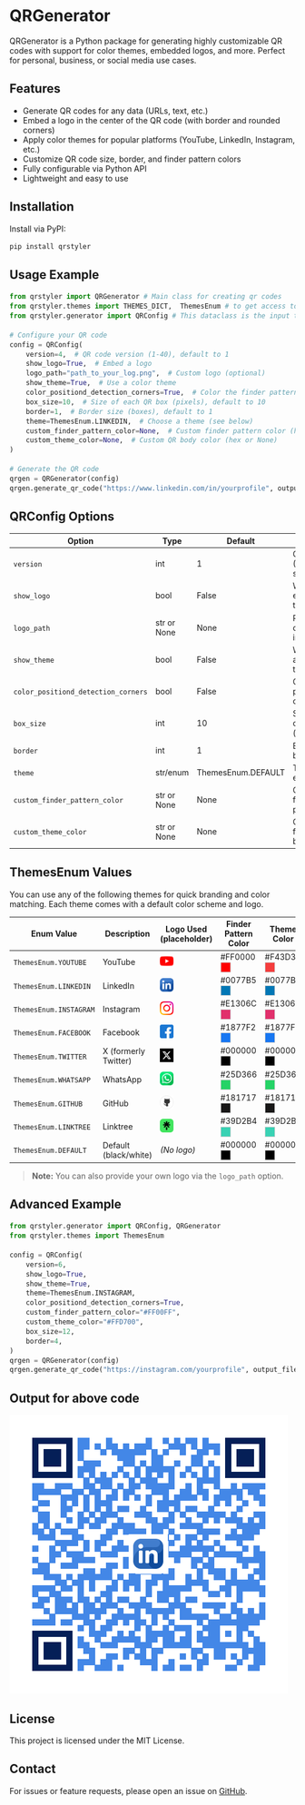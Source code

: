 # QRGenerator

QRGenerator is a Python package for generating highly customizable QR codes with support for color themes, embedded logos, and more. Perfect for personal, business, or social media use cases.

## Features

- Generate QR codes for any data (URLs, text, etc.)
- Embed a logo in the center of the QR code (with border and rounded corners)
- Apply color themes for popular platforms (YouTube, LinkedIn, Instagram, etc.)
- Customize QR code size, border, and finder pattern colors
- Fully configurable via Python API
- Lightweight and easy to use

## Installation

Install via PyPI:

```bash
pip install qrstyler
```

## Usage Example

```python
from qrstyler import QRGenerator # Main class for creating qr codes
from qrstyler.themes import THEMES_DICT,  ThemesEnum # to get access to theme enums and related pre-set configurations
from qrstyler.generator import QRConfig # This dataclass is the input to the main method of QRGenerator

# Configure your QR code
config = QRConfig(
    version=4,  # QR code version (1-40), default to 1
    show_logo=True,  # Embed a logo
    logo_path="path_to_your_log.png",  # Custom logo (optional)
    show_theme=True,  # Use a color theme
    color_positiond_detection_corners=True,  # Color the finder patterns
    box_size=10,  # Size of each QR box (pixels), default to 10
    border=1,  # Border size (boxes), default to 1
    theme=ThemesEnum.LINKEDIN,  # Choose a theme (see below)
    custom_finder_pattern_color=None,  # Custom finder pattern color (hex or None)
    custom_theme_color=None,  # Custom QR body color (hex or None)
)

# Generate the QR code
qrgen = QRGenerator(config)
qrgen.generate_qr_code("https://www.linkedin.com/in/yourprofile", output_file="linkedin_qr.png")
```

## QRConfig Options

| Option                          | Type           | Default           | Description |
|---------------------------------|----------------|-------------------|-------------|
| `version`                       | int            | 1                 | QR code version (1-40, controls size/complexity) |
| `show_logo`                     | bool           | False             | Whether to embed a logo in the QR code |
| `logo_path`                     | str or None    | None              | Path to a custom logo image file |
| `show_theme`                    | bool           | False             | Whether to apply a color theme |
| `color_positiond_detection_corners` | bool       | False             | Color the finder patterns (QR corners) |
| `box_size`                      | int            | 10                | Size of each QR code box (pixels) |
| `border`                        | int            | 1                 | Border size (in boxes) |
| `theme`                         | str/enum       | ThemesEnum.DEFAULT| Theme name or enum value |
| `custom_finder_pattern_color`    | str or None    | None              | Custom color for finder patterns (hex) |
| `custom_theme_color`            | str or None    | None              | Custom color for QR code body (hex) |

## ThemesEnum Values

You can use any of the following themes for quick branding and color matching. Each theme comes with a default color scheme and logo.

| Enum Value           | Description         | Logo Used (placeholder) | Finder Pattern Color | Theme Color |
|----------------------|--------------------|------------------------|---------------------|-------------|
| `ThemesEnum.YOUTUBE`   | YouTube            | <img src="qrstyler/icons/youtube_logo.png" width="24"/> | #FF0000 <span style="display:inline-block;width:16px;height:16px;background:#FF0000;border:1px solid #ccc;vertical-align:middle;"></span> | #F43D3D <span style="display:inline-block;width:16px;height:16px;background:#F43D3D;border:1px solid #ccc;vertical-align:middle;"></span> |
| `ThemesEnum.LINKEDIN`  | LinkedIn           | <img src="qrstyler/icons/linkedin_logo.png" width="24"/> | #0077B5 <span style="display:inline-block;width:16px;height:16px;background:#0077B5;border:1px solid #ccc;vertical-align:middle;"></span> | #0077B5 <span style="display:inline-block;width:16px;height:16px;background:#0077B5;border:1px solid #ccc;vertical-align:middle;"></span> |
| `ThemesEnum.INSTAGRAM` | Instagram          | <img src="qrstyler/icons/instagram_logo.png" width="24"/> | #E1306C <span style="display:inline-block;width:16px;height:16px;background:#E1306C;border:1px solid #ccc;vertical-align:middle;"></span> | #E1306C <span style="display:inline-block;width:16px;height:16px;background:#E1306C;border:1px solid #ccc;vertical-align:middle;"></span> |
| `ThemesEnum.FACEBOOK`  | Facebook           | <img src="qrstyler/icons/facebook_logo.png" width="24"/> | #1877F2 <span style="display:inline-block;width:16px;height:16px;background:#1877F2;border:1px solid #ccc;vertical-align:middle;"></span> | #1877F2 <span style="display:inline-block;width:16px;height:16px;background:#1877F2;border:1px solid #ccc;vertical-align:middle;"></span> |
| `ThemesEnum.TWITTER`   | X (formerly Twitter)| <img src="qrstyler/icons/x_logo.png" width="24"/> | #000000 <span style="display:inline-block;width:16px;height:16px;background:#000000;border:1px solid #ccc;vertical-align:middle;"></span> | #000000 <span style="display:inline-block;width:16px;height:16px;background:#000000;border:1px solid #ccc;vertical-align:middle;"></span> |
| `ThemesEnum.WHATSAPP`  | WhatsApp           | <img src="qrstyler/icons/whatsapp_logo.png" width="24"/> | #25D366 <span style="display:inline-block;width:16px;height:16px;background:#25D366;border:1px solid #ccc;vertical-align:middle;"></span> | #25D366 <span style="display:inline-block;width:16px;height:16px;background:#25D366;border:1px solid #ccc;vertical-align:middle;"></span> |
| `ThemesEnum.GITHUB`    | GitHub             | <img src="qrstyler/icons/github_logo.png" width="24"/> | #181717 <span style="display:inline-block;width:16px;height:16px;background:#181717;border:1px solid #ccc;vertical-align:middle;"></span> | #181717 <span style="display:inline-block;width:16px;height:16px;background:#181717;border:1px solid #ccc;vertical-align:middle;"></span> |
| `ThemesEnum.LINKTREE`  | Linktree           | <img src="qrstyler/icons/linktree_logo.png" width="24"/> | #39D2B4 <span style="display:inline-block;width:16px;height:16px;background:#39D2B4;border:1px solid #ccc;vertical-align:middle;"></span> | #39D2B4 <span style="display:inline-block;width:16px;height:16px;background:#39D2B4;border:1px solid #ccc;vertical-align:middle;"></span> |
| `ThemesEnum.DEFAULT`   | Default (black/white)| *(No logo)* | #000000 <span style="display:inline-block;width:16px;height:16px;background:#000000;border:1px solid #ccc;vertical-align:middle;"></span> | #000000 <span style="display:inline-block;width:16px;height:16px;background:#000000;border:1px solid #ccc;vertical-align:middle;"></span> |

> **Note:** You can also provide your own logo via the `logo_path` option.

## Advanced Example

```python
from qrstyler.generator import QRConfig, QRGenerator
from qrstyler.themes import ThemesEnum

config = QRConfig(
    version=6,
    show_logo=True,
    show_theme=True,
    theme=ThemesEnum.INSTAGRAM,
    color_positiond_detection_corners=True,
    custom_finder_pattern_color="#FF00FF",
    custom_theme_color="#FFD700",
    box_size=12,
    border=4,
)
qrgen = QRGenerator(config)
qrgen.generate_qr_code("https://instagram.com/yourprofile", output_file="instagram_qr.png")
```

## Output for above code


<img src="/tests/linkedin_qr.png"/>


## License

This project is licensed under the MIT License.

## Contact

For issues or feature requests, please open an issue on [GitHub](https://github.com/vipulm124/qrgenerator/issues).

